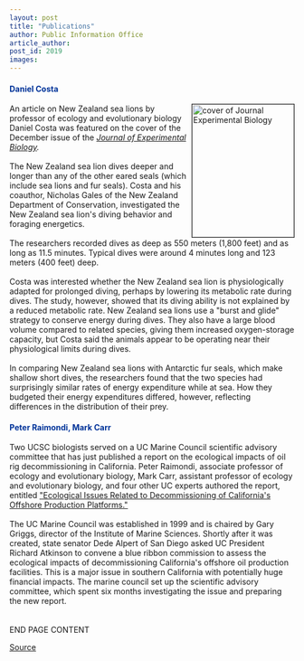 ```yaml
---
layout: post
title: "Publications"
author: Public Information Office
article_author: 
post_id: 2019
images:
---
```


<h4>
  <font color="#003399">Daniel Costa</font>
</h4>
<p>
  <img align="right" alt="cover of Journal Experimental Biology " border="1" height="235" src="../art/EBcover.180.jpg" width="180">An article on New Zealand sea lions by professor of ecology and evolutionary biology Daniel Costa was featured on the cover of the December issue of the <a href="http://www.biologists.com/JEB/203/23/cover.html"><i>Journal of Experimental Biology</i></a><i>.<br>
  <br></i>The New Zealand sea lion dives deeper and longer than any of the other eared seals (which include sea lions and fur seals). Costa and his coauthor, Nicholas Gales of the New Zealand Department of Conservation, investigated the New Zealand sea lion's diving behavior and foraging energetics.<br>
  <br>
  The researchers recorded dives as deep as 550 meters (1,800 feet) and as long as 11.5 minutes. Typical dives were around 4 minutes long and 123 meters (400 feet) deep.<br>
  <br>
  Costa was interested whether the New Zealand sea lion is physiologically adapted for prolonged diving, perhaps by lowering its metabolic rate during dives. The study, however, showed that its diving ability is not explained by a reduced metabolic rate. New Zealand sea lions use a "burst and glide" strategy to conserve energy during dives. They also have a large blood volume compared to related species, giving them increased oxygen-storage capacity, but Costa said the animals appear to be operating near their physiological limits during dives.<br>
  <br>
  In comparing New Zealand sea lions with Antarctic fur seals, which make shallow short dives, the researchers found that the two species had surprisingly similar rates of energy expenditure while at sea. How they budgeted their energy expenditures differed, however, reflecting differences in the distribution of their prey.<br>
</p>
<h4>
  <font color="#003399">Peter Raimondi, Mark Carr</font>
</h4>
<p>
  Two UCSC biologists served on a UC Marine Council scientific advisory committee that has just published a report on the ecological impacts of oil rig decommissioning in California. Peter Raimondi, associate professor of ecology and evolutionary biology, Mark Carr, assistant professor of ecology and evolutionary biology, and four other UC experts authored the report, entitled <a href="http://www.ucop.edu/research/ucmc_decommissioning/">"Ecological Issues Related to Decommissioning of California's Offshore Production Platforms."</a> <b><br>
  <br></b>The UC Marine Council was established in 1999 and is chaired by Gary Griggs, director of the Institute of Marine Sciences. Shortly after it was created, state senator Dede Alpert of San Diego asked UC President Richard Atkinson to convene a blue ribbon commission to assess the ecological impacts of decommissioning California's offshore oil production facilities. This is a major issue in southern California with potentially huge financial impacts. The marine council set up the scientific advisory committee, which spent six months investigating the issue and preparing the new report.<br>
  <i><br></i><br>
  END PAGE CONTENT
</p>
<p><a href="http://www1.ucsc.edu/currents/00-01/01-01/pubs.html" title="Permalink to pubs">Source</a></p>
